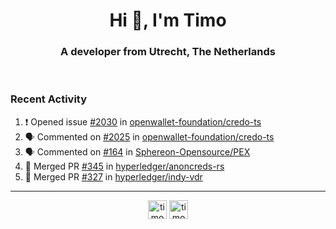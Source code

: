 <h1 align="center">Hi 👋, I'm Timo</h1>
<h3 align="center">A developer from Utrecht, The Netherlands</h3>
<br/>
<!-- https://github.com/rahuldkjain/github-profile-readme-generator --!>

<!--  <p align="left"><img src="https://github-readme-stats.vercel.app/api?username=timoglastra&show_icons=true&count_private=true&" alt="timoglastra" /></p> --!>

<!--
Github language stats
<p align="left"><img src="https://github-readme-stats.vercel.app/api/top-langs/?username=timoglastra&layout=compact" alt="timoglastra" /><p>
-->

<!-- Codestats language stats -->
<!-- <p align="left"><img src="https://codestats-readme.vercel.app/api/top-langs/?username=timoglastra&layout=compact&language_count=12" alt="timoglastra" /><p>    --!>
  
<h3>Recent Activity</h3>

<!--START_SECTION:activity-->
1. ❗ Opened issue [#2030](https://github.com/openwallet-foundation/credo-ts/issues/2030) in [openwallet-foundation/credo-ts](https://github.com/openwallet-foundation/credo-ts)
2. 🗣 Commented on [#2025](https://github.com/openwallet-foundation/credo-ts/pull/2025#issuecomment-2341062695) in [openwallet-foundation/credo-ts](https://github.com/openwallet-foundation/credo-ts)
3. 🗣 Commented on [#164](https://github.com/Sphereon-Opensource/PEX/pull/164#issuecomment-2340062058) in [Sphereon-Opensource/PEX](https://github.com/Sphereon-Opensource/PEX)
4. 🎉 Merged PR [#345](https://github.com/hyperledger/anoncreds-rs/pull/345) in [hyperledger/anoncreds-rs](https://github.com/hyperledger/anoncreds-rs)
5. 🎉 Merged PR [#327](https://github.com/hyperledger/indy-vdr/pull/327) in [hyperledger/indy-vdr](https://github.com/hyperledger/indy-vdr)
<!--END_SECTION:activity-->

---

<p align="center">
<a href="https://twitter.com/timoglastra" target="blank"><img align="center" src="https://cdn.jsdelivr.net/npm/simple-icons@3.0.1/icons/twitter.svg" alt="timoglastra" height="30" width="30" /></a>
<a href="https://linkedin.com/in/timoglastra" target="blank"><img align="center" src="https://cdn.jsdelivr.net/npm/simple-icons@3.0.1/icons/linkedin.svg" alt="timoglastra" height="30" width="30" /></a>
</p>



